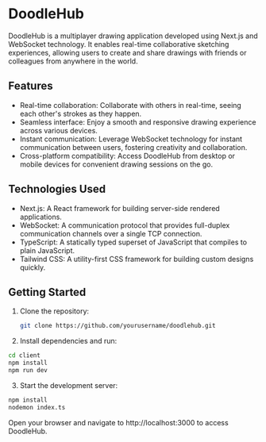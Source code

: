 # DoodleHub

DoodleHub is a multiplayer drawing application developed using Next.js and WebSocket technology. It enables real-time collaborative sketching experiences, allowing users to create and share drawings with friends or colleagues from anywhere in the world.

## Features

- Real-time collaboration: Collaborate with others in real-time, seeing each other's strokes as they happen.
- Seamless interface: Enjoy a smooth and responsive drawing experience across various devices.
- Instant communication: Leverage WebSocket technology for instant communication between users, fostering creativity and collaboration.
- Cross-platform compatibility: Access DoodleHub from desktop or mobile devices for convenient drawing sessions on the go.

## Technologies Used

- Next.js: A React framework for building server-side rendered applications.
- WebSocket: A communication protocol that provides full-duplex communication channels over a single TCP connection.
- TypeScript: A statically typed superset of JavaScript that compiles to plain JavaScript.
- Tailwind CSS: A utility-first CSS framework for building custom designs quickly.

## Getting Started

1. Clone the repository:

   ```bash
   git clone https://github.com/yourusername/doodlehub.git
   ```

2. Install dependencies and run:

```bash
cd client
npm install
npm run dev
```

3. Start the development server:

```bash
npm install
nodemon index.ts
```

Open your browser and navigate to http://localhost:3000 to access DoodleHub.
